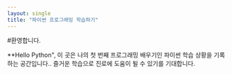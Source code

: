 ```yaml
---
layout: single
title: "파이썬 프로그래밍 학습하기"
---
```


#환영합니다.

**Hello Python", 이 곳은 나의 첫 번째 프로그래밍 배우기인 파이썬 학습 상황을 기록하는 공간입니다..
즐거운 학습으로 진로에 도움이 될 수 있기를 기대합니다.
